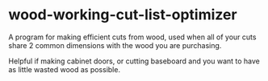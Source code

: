 # wood-working-cut-list-optimizer
A program for making efficient cuts from wood, used when all of your cuts share 2 common dimensions with the wood you are purchasing.

Helpful if making cabinet doors, or cutting baseboard and you want to have as little wasted wood as possible.
